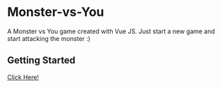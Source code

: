 # Monster-vs-You
A Monster vs You game created with Vue JS. Just start a new game and start attacking the monster :)

## Getting Started
[Click Here!](https://nerldy.github.io/monster-vs-you/) 
